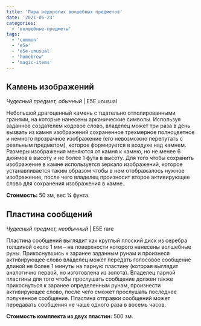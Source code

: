 ```yaml
---
title: 'Пара недорогих волшебных предметов'
date: '2021-05-23'
categories:
  - 'волшебные-предметы'
tags:
  - 'common'
  - 'e5e'
  - 'e5e-unusual'
  - 'homebrew'
  - 'magic-items'
---
```


## Камень изображений

_Чудесный предмет, обычный_ | E5E unusual

Небольшой драгоценный камень с тщательно отполированными гранями, на которые нанесены арканические символы. Используя заданное создателем кодовое слово, владелец может три раза в день вызвать из камня изображений сохраненное трехмерное полноцветное и немного прозрачное изображение (его невозможно перепутать с реальным предметом), которое формируется в воздухе над камнем. Размеры изображения меняются от камня к камню, но не менее 6 дюймов в высоту и не более 1 фута в высоту. Для того чтобы сохранить изображение в камне используется зеркало изображений, которое устанавливается таким образом чтобы в нем отображалось нужное изображение, после чего владелец произносит второе активирующее слово для сохранения изображения в камне.

**Стоимость:** 50 зм, вес ¼ фунта.

## Пластина сообщений

_Чудесный предмет, необычный_ | E5E rare

Пластина сообщений выглядит как круглый плоский диск из серебра толщиной около 1 мм – на поверхности которого нанесены волшебные руны. Прикоснувшись к заранее заданным рунам и произнеся активирующее слово владелец может передать голосовое сообщение длиной не более 1 минуты на парную пластину (которая выглядит аналогично первой, но изготовлена из золота). Владелец парной пластины для того чтобы прослушать сообщение должен также прикоснуться к заранее определенным рунам, произнести активирующее слово, после чего сможет прослушать последнее полученное сообщение. Пластина отправки сообщений может передавать сообщения не чаще одного раза в восемь часов.

**Стоимость комплекта из двух пластин:** 500 зм.
